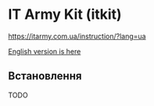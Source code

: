 # IT Army Kit (itkit)

https://itarmy.com.ua/instruction/?lang=ua

[English version is here](https://itarmy.com.ua/instruction/?lang=en#itarmykit)

## Встановлення

TODO